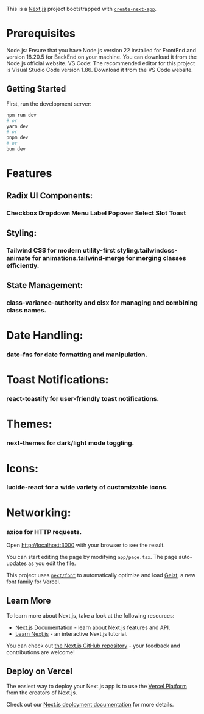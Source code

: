 This is a [Next.js](https://nextjs.org) project bootstrapped with [`create-next-app`](https://nextjs.org/docs/app/api-reference/cli/create-next-app).



# Prerequisites
Node.js: Ensure that you have Node.js version 22 installed for FrontEnd and version 18.20.5 for BackEnd on your machine. You can download it from the Node.js official website.
VS Code: The recommended editor for this project is Visual Studio Code version 1.86. Download it from the VS Code website.
## Getting Started
First, run the development server:


```bash
npm run dev
# or
yarn dev
# or
pnpm dev
# or
bun dev
```
# Features
## Radix UI Components:
### Checkbox Dropdown Menu Label Popover Select Slot Toast
## Styling:
### Tailwind CSS for modern utility-first styling.tailwindcss-animate for animations.tailwind-merge for merging classes efficiently.
## State Management:
### class-variance-authority and clsx for managing and combining class names.
# Date Handling:
### date-fns for date formatting and manipulation.
# Toast Notifications:
### react-toastify for user-friendly toast notifications.
# Themes:
### next-themes for dark/light mode toggling.
# Icons:
### lucide-react for a wide variety of customizable icons.
# Networking:
### axios for HTTP requests.


Open [http://localhost:3000](http://localhost:3000) with your browser to see the result.

You can start editing the page by modifying `app/page.tsx`. The page auto-updates as you edit the file.

This project uses [`next/font`](https://nextjs.org/docs/app/building-your-application/optimizing/fonts) to automatically optimize and load [Geist](https://vercel.com/font), a new font family for Vercel.

## Learn More

To learn more about Next.js, take a look at the following resources:

- [Next.js Documentation](https://nextjs.org/docs) - learn about Next.js features and API.
- [Learn Next.js](https://nextjs.org/learn) - an interactive Next.js tutorial.

You can check out [the Next.js GitHub repository](https://github.com/vercel/next.js) - your feedback and contributions are welcome!

## Deploy on Vercel

The easiest way to deploy your Next.js app is to use the [Vercel Platform](https://vercel.com/new?utm_medium=default-template&filter=next.js&utm_source=create-next-app&utm_campaign=create-next-app-readme) from the creators of Next.js.

Check out our [Next.js deployment documentation](https://nextjs.org/docs/app/building-your-application/deploying) for more details.
